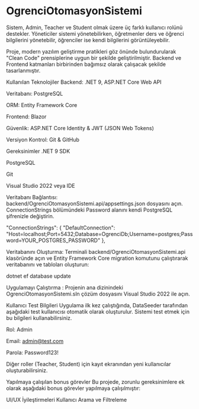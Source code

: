 # OgrenciOtomasyonSistemi
Sistem, Admin, Teacher ve Student olmak üzere üç farklı kullanıcı rolünü destekler. Yöneticiler sistemi yönetebilirken, öğretmenler ders ve öğrenci bilgilerini yönetebilir, öğrenciler ise kendi bilgilerini görüntüleyebilir.

Proje, modern yazılım geliştirme pratikleri göz önünde bulundurularak "Clean Code" prensiplerine uygun bir şekilde geliştirilmiştir. Backend ve Frontend katmanları birbirinden bağımsız olarak çalışacak şekilde tasarlanmıştır.

Kullanılan Teknolojiler
Backend: .NET 9, ASP.NET Core Web API

Veritabanı: PostgreSQL

ORM: Entity Framework Core

Frontend: Blazor

Güvenlik: ASP.NET Core Identity & JWT (JSON Web Tokens)

Versiyon Kontrol: Git & GitHub

Gereksinimler
.NET 9 SDK

PostgreSQL

Git

Visual Studio 2022 veya IDE

Veritabanı Bağlantısı: backend/OgrenciOtomasyonSistemi.api/appsettings.json dosyasını açın. ConnectionStrings bölümündeki Password alanını kendi PostgreSQL şifrenizle değiştirin.

"ConnectionStrings": {
  "DefaultConnection": "Host=localhost;Port=5432;Database=OgrenciDb;Username=postgres;Password=YOUR_POSTGRES_PASSWORD"
},

Veritabanını Oluşturma: Terminali backend/OgrenciOtomasyonSistemi.api klasöründe açın ve Entity Framework Core migration komutunu çalıştırarak veritabanını ve tabloları oluşturun:

dotnet ef database update

Uygulamayı Çalıştırma : Projenin ana dizinindeki OgrenciOtomasyonSistemi.sln çözüm dosyasını Visual Studio 2022 ile açın.

Kullanıcı Test Bilgileri
Uygulama ilk kez çalıştığında, DataSeeder tarafından aşağıdaki test kullanıcısı otomatik olarak oluşturulur. Sistemi test etmek için bu bilgileri kullanabilirsiniz.

Rol: Admin

Email: admin@test.com

Parola: Password123!

Diğer roller (Teacher, Student) için kayıt ekranından yeni kullanıcılar oluşturabilirsiniz.

Yapılmaya çalışılan bonus görevler
Bu projede, zorunlu gereksinimlere ek olarak aşağıdaki bonus görevler yapılmaya çalışılmıştır:

UI/UX İyileştirmeleri
Kullanıcı Arama ve Filtreleme
